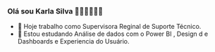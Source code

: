 ### Olá sou Karla Silva 👋👋👋👋👋👋
- 🔭  Hoje trabalho  como Supervisora Reginal de Suporte Técnico.
- 🌱 Estou estudando  Análise de dados com o Power BI ,  Design d e Dashboards e Experiencia do Usuário.
  
